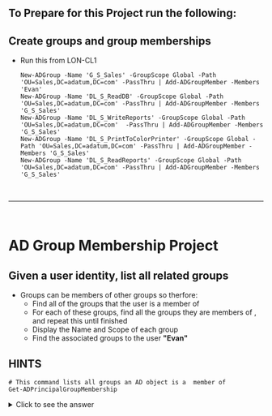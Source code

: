 
<!--
    <details><summary>Click for hint</summary><Strong> 

    ``` 
    HINT
    ```
    </Strong></details> 
    <details><summary>Click to see the answer</summary><Strong> 
    
    ```
    ANSWER
    ```

    </Strong></details> 
-->

## To Prepare for this Project run the following:

## Create groups and group memberships
- Run this from LON-CL1
  ```
  New-ADGroup -Name 'G_S_Sales' -GroupScope Global -Path 'OU=Sales,DC=adatum,DC=com' -PassThru | Add-ADGroupMember -Members 'Evan'
  New-ADGroup -Name 'DL_S_ReadDB' -GroupScope Global -Path 'OU=Sales,DC=adatum,DC=com' -PassThru | Add-ADGroupMember -Members 'G_S_Sales'
  New-ADGroup -Name 'DL_S_WriteReports' -GroupScope Global -Path 'OU=Sales,DC=adatum,DC=com'  -PassThru | Add-ADGroupMember -Members 'G_S_Sales'    
  New-ADGroup -Name 'DL_S_PrintToColorPrinter' -GroupScope Global -Path 'OU=Sales,DC=adatum,DC=com' -PassThru | Add-ADGroupMember -Members 'G_S_Sales'  
  New-ADGroup -Name 'DL_S_ReadReports' -GroupScope Global -Path 'OU=Sales,DC=adatum,DC=com' -PassThru | Add-ADGroupMember -Members 'G_S_Sales'

  ```

<br>

---

<br>

# AD Group Membership Project
## Given a user identity, list all related groups

- Groups can be members of other groups so therfore:
  - Find all of the groups that the user is a member of
  - For each of these groups, find all the groups they are members of , and repeat this until finished
  - Display the Name and Scope of each group
  - Find the associated groups to the user **"Evan"**


## HINTS
```
# This command lists all groups an AD object is a  member of
Get-ADPrincipalGroupMembership 

```

<details><summary>Click to see the answer</summary><Strong> 
    
```
function Find-AssociatedGroupMembership {
  Param ($SamAccountName)
  function MemberOf {
    Param($ADObject)
    $Groups = Get-ADPrincipalGroupMembership -Identity $ADObject
    foreach ($Group in $Groups) {
      $Group | Select-Object -Property Name,GroupScope
      MemberOf -ADObject $Group
    }
  }
  $ADAccount = Get-ADUser -Identity $SamAccountName
  MemberOf -ADObject $ADAccount
} 
    
```

</Strong></details> 

